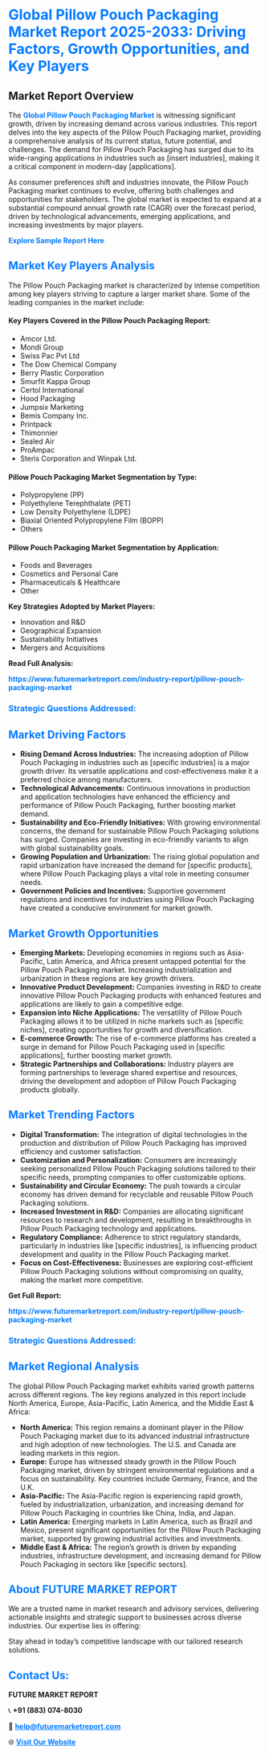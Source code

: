<h1 style="color: #007BFF;">Global Pillow Pouch Packaging Market Report 2025-2033: Driving Factors, Growth Opportunities, and Key Players</h1>

<section id="overview">
<h2>Market Report Overview</h2>
<p>The <a href="https://www.futuremarketreport.com/industry-report/pillow-pouch-packaging-market" style="color: #007BFF; text-decoration: none;"><strong>Global Pillow Pouch Packaging Market</strong></a> is witnessing significant growth, driven by increasing demand across various industries. This report delves into the key aspects of the Pillow Pouch Packaging market, providing a comprehensive analysis of its current status, future potential, and challenges. The demand for Pillow Pouch Packaging has surged due to its wide-ranging applications in industries such as [insert industries], making it a critical component in modern-day [applications].</p>
<p>As consumer preferences shift and industries innovate, the Pillow Pouch Packaging market continues to evolve, offering both challenges and opportunities for stakeholders. The global market is expected to expand at a substantial compound annual growth rate (CAGR) over the forecast period, driven by technological advancements, emerging applications, and increasing investments by major players.</p>
</section>

<section id="overview">
<p><a href="https://www.futuremarketreport.com/request-sample/reportId=86153" style="color: #007BFF; text-decoration: none;"><strong>Explore Sample Report Here</strong></a></p>
</section>

<section id="key-players">
<h2 style="color: #007BFF;">Market Key Players Analysis</h2>
<p>The Pillow Pouch Packaging market is characterized by intense competition among key players striving to capture a larger market share. Some of the leading companies in the market include:</p>
<h4>Key Players Covered in the Pillow Pouch Packaging Report:</h4>
<ul><li>Amcor Ltd.</li><li>Mondi Group</li><li>Swiss Pac Pvt Ltd</li><li>The Dow Chemical Company</li><li>Berry Plastic Corporation</li><li>Smurfit Kappa Group</li><li>Certol International</li><li>Hood Packaging</li><li>Jumpsix Marketing</li><li>Bemis Company Inc.</li><li>Printpack</li><li>Thimonnier</li><li>Sealed Air</li><li>ProAmpac</li><li>Steris Corporation and Winpak Ltd.</li></ul>
<h4>Pillow Pouch Packaging Market Segmentation by Type:</h4>
<ul><li>Polypropylene (PP)</li><li>Polyethylene Terephthalate (PET)</li><li>Low Density Polyethylene (LDPE)</li><li>Biaxial Oriented Polypropylene Film (BOPP)</li><li>Others</li></ul>

<h4>Pillow Pouch Packaging Market Segmentation by Application:</h4>
<ul><li>Foods and Beverages</li><li>Cosmetics and Personal Care</li><li>Pharmaceuticals &amp; Healthcare</li><li>Other</li></ul>
<p><strong>Key Strategies Adopted by Market Players:</strong></p>
<ul>
<li>Innovation and R&D</li>
<li>Geographical Expansion</li>
<li>Sustainability Initiatives</li>
<li>Mergers and Acquisitions</li>
</ul>
</section>

<section>
<p><strong>Read Full Analysis: </strong></p><a href="https://www.futuremarketreport.com/industry-report/pillow-pouch-packaging-market" style="color: #007BFF; text-decoration: none;"><strong>https://www.futuremarketreport.com/industry-report/pillow-pouch-packaging-market</strong></a>
<h3 style="color: #007BFF;">Strategic Questions Addressed:</h3>
</section>

<section id="driving-factors">
<h2 style="color: #007BFF;">Market Driving Factors</h2>
<ul>
<li><strong>Rising Demand Across Industries:</strong> The increasing adoption of Pillow Pouch Packaging in industries such as [specific industries] is a major growth driver. Its versatile applications and cost-effectiveness make it a preferred choice among manufacturers.</li>
<li><strong>Technological Advancements:</strong> Continuous innovations in production and application technologies have enhanced the efficiency and performance of Pillow Pouch Packaging, further boosting market demand.</li>
<li><strong>Sustainability and Eco-Friendly Initiatives:</strong> With growing environmental concerns, the demand for sustainable Pillow Pouch Packaging solutions has surged. Companies are investing in eco-friendly variants to align with global sustainability goals.</li>
<li><strong>Growing Population and Urbanization:</strong> The rising global population and rapid urbanization have increased the demand for [specific products], where Pillow Pouch Packaging plays a vital role in meeting consumer needs.</li>
<li><strong>Government Policies and Incentives:</strong> Supportive government regulations and incentives for industries using Pillow Pouch Packaging have created a conducive environment for market growth.</li>
</ul>
</section>

<section id="growth-opportunities">
<h2 style="color: #007BFF;">Market Growth Opportunities</h2>
<ul>
<li><strong>Emerging Markets:</strong> Developing economies in regions such as Asia-Pacific, Latin America, and Africa present untapped potential for the Pillow Pouch Packaging market. Increasing industrialization and urbanization in these regions are key growth drivers.</li>
<li><strong>Innovative Product Development:</strong> Companies investing in R&D to create innovative Pillow Pouch Packaging products with enhanced features and applications are likely to gain a competitive edge.</li>
<li><strong>Expansion into Niche Applications:</strong> The versatility of Pillow Pouch Packaging allows it to be utilized in niche markets such as [specific niches], creating opportunities for growth and diversification.</li>
<li><strong>E-commerce Growth:</strong> The rise of e-commerce platforms has created a surge in demand for Pillow Pouch Packaging used in [specific applications], further boosting market growth.</li>
<li><strong>Strategic Partnerships and Collaborations:</strong> Industry players are forming partnerships to leverage shared expertise and resources, driving the development and adoption of Pillow Pouch Packaging products globally.</li>
</ul>
</section>

<section id="trending-factors">
<h2 style="color: #007BFF;">Market Trending Factors</h2>
<ul>
<li><strong>Digital Transformation:</strong> The integration of digital technologies in the production and distribution of Pillow Pouch Packaging has improved efficiency and customer satisfaction.</li>
<li><strong>Customization and Personalization:</strong> Consumers are increasingly seeking personalized Pillow Pouch Packaging solutions tailored to their specific needs, prompting companies to offer customizable options.</li>
<li><strong>Sustainability and Circular Economy:</strong> The push towards a circular economy has driven demand for recyclable and reusable Pillow Pouch Packaging solutions.</li>
<li><strong>Increased Investment in R&D:</strong> Companies are allocating significant resources to research and development, resulting in breakthroughs in Pillow Pouch Packaging technology and applications.</li>
<li><strong>Regulatory Compliance:</strong> Adherence to strict regulatory standards, particularly in industries like [specific industries], is influencing product development and quality in the Pillow Pouch Packaging market.</li>
<li><strong>Focus on Cost-Effectiveness:</strong> Businesses are exploring cost-efficient Pillow Pouch Packaging solutions without compromising on quality, making the market more competitive.</li>
</ul>
</section>

<section>
<p><strong>Get Full Report: </strong></p><a href="https://www.futuremarketreport.com/industry-report/pillow-pouch-packaging-market" style="color: #007BFF; text-decoration: none;"><strong>https://www.futuremarketreport.com/industry-report/pillow-pouch-packaging-market</strong></a>
<h3 style="color: #007BFF;">Strategic Questions Addressed:</h3>
</section>


<section id="regional-analysis">
<h2 style="color: #007BFF;">Market Regional Analysis</h2>
<p>The global Pillow Pouch Packaging market exhibits varied growth patterns across different regions. The key regions analyzed in this report include North America, Europe, Asia-Pacific, Latin America, and the Middle East & Africa:</p>
<ul>
<li><strong>North America:</strong> This region remains a dominant player in the Pillow Pouch Packaging market due to its advanced industrial infrastructure and high adoption of new technologies. The U.S. and Canada are leading markets in this region.</li>
<li><strong>Europe:</strong> Europe has witnessed steady growth in the Pillow Pouch Packaging market, driven by stringent environmental regulations and a focus on sustainability. Key countries include Germany, France, and the U.K.</li>
<li><strong>Asia-Pacific:</strong> The Asia-Pacific region is experiencing rapid growth, fueled by industrialization, urbanization, and increasing demand for Pillow Pouch Packaging in countries like China, India, and Japan.</li>
<li><strong>Latin America:</strong> Emerging markets in Latin America, such as Brazil and Mexico, present significant opportunities for the Pillow Pouch Packaging market, supported by growing industrial activities and investments.</li>
<li><strong>Middle East & Africa:</strong> The region’s growth is driven by expanding industries, infrastructure development, and increasing demand for Pillow Pouch Packaging in sectors like [specific sectors].</li>
</ul>
</section>

<footer>
<h2 style="color: #007BFF;">About FUTURE MARKET REPORT</h2>
<p>We are a trusted name in market research and advisory services, delivering actionable insights and strategic support to businesses across diverse industries. Our expertise lies in offering:</p>

<p>Stay ahead in today’s competitive landscape with our tailored research solutions.</p>

<h2 style="color: #007BFF;">Contact Us:</h2>
<p><strong>FUTURE MARKET REPORT</strong></p>
<p>📞 <strong>+91 (883) 074-8030</strong></p>
<p>📧 <strong><a href="mailto:help@futuremarketreport.com" style="color: #007BFF;">help@futuremarketreport.com</a></strong></p>
<p>🌐 <strong><a href="https://www.futuremarketreport.com/" style="color: #007BFF;">Visit Our Website</a></strong></p>
</footer>